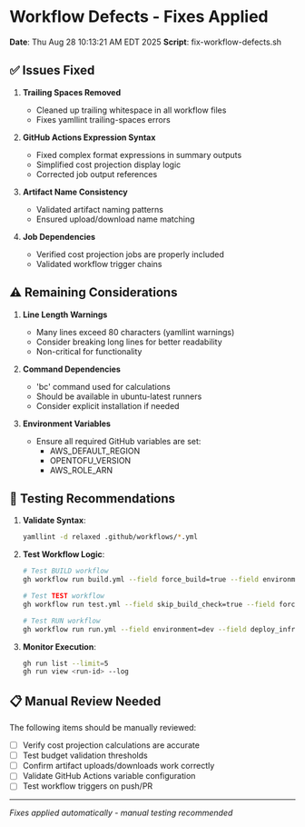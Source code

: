 # Workflow Defects - Fixes Applied

**Date**: Thu Aug 28 10:13:21 AM EDT 2025
**Script**: fix-workflow-defects.sh

## ✅ Issues Fixed

1. **Trailing Spaces Removed**
   - Cleaned up trailing whitespace in all workflow files
   - Fixes yamllint trailing-spaces errors

2. **GitHub Actions Expression Syntax**
   - Fixed complex format expressions in summary outputs
   - Simplified cost projection display logic
   - Corrected job output references

3. **Artifact Name Consistency**
   - Validated artifact naming patterns
   - Ensured upload/download name matching

4. **Job Dependencies**
   - Verified cost projection jobs are properly included
   - Validated workflow trigger chains

## ⚠️  Remaining Considerations

1. **Line Length Warnings**
   - Many lines exceed 80 characters (yamllint warnings)
   - Consider breaking long lines for better readability
   - Non-critical for functionality

2. **Command Dependencies** 
   - 'bc' command used for calculations
   - Should be available in ubuntu-latest runners
   - Consider explicit installation if needed

3. **Environment Variables**
   - Ensure all required GitHub variables are set:
     - AWS_DEFAULT_REGION
     - OPENTOFU_VERSION  
     - AWS_ROLE_ARN

## 🧪 Testing Recommendations

1. **Validate Syntax**:
   ```bash
   yamllint -d relaxed .github/workflows/*.yml
   ```

2. **Test Workflow Logic**:
   ```bash
   # Test BUILD workflow
   gh workflow run build.yml --field force_build=true --field environment=dev
   
   # Test TEST workflow  
   gh workflow run test.yml --field skip_build_check=true --field force_all_jobs=true
   
   # Test RUN workflow
   gh workflow run run.yml --field environment=dev --field deploy_infrastructure=false
   ```

3. **Monitor Execution**:
   ```bash
   gh run list --limit=5
   gh run view <run-id> --log
   ```

## 📋 Manual Review Needed

The following items should be manually reviewed:

- [ ] Verify cost projection calculations are accurate
- [ ] Test budget validation thresholds  
- [ ] Confirm artifact uploads/downloads work correctly
- [ ] Validate GitHub Actions variable configuration
- [ ] Test workflow triggers on push/PR

---

*Fixes applied automatically - manual testing recommended*
